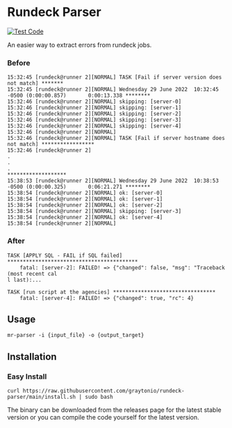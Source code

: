# Rundeck Parser

[![Test Code](https://github.com/graytonio/mr-parser/actions/workflows/test_code.yml/badge.svg)](https://github.com/graytonio/mr-parser/actions/workflows/test_code.yml)

An easier way to extract errors from rundeck jobs.

### **Before**

```
15:32:45 [rundeck@runner 2][NORMAL] TASK [Fail if server version does not match] *******
15:32:45 [rundeck@runner 2][NORMAL] Wednesday 29 June 2022  10:32:45 -0500 (0:00:00.857)       0:00:13.338 ********
15:32:46 [rundeck@runner 2][NORMAL] skipping: [server-0]
15:32:46 [rundeck@runner 2][NORMAL] skipping: [server-1]
15:32:46 [rundeck@runner 2][NORMAL] skipping: [server-2]
15:32:46 [rundeck@runner 2][NORMAL] skipping: [server-3]
15:32:46 [rundeck@runner 2][NORMAL] skipping: [server-4]
15:32:46 [rundeck@runner 2][NORMAL]
15:32:46 [rundeck@runner 2][NORMAL] TASK [Fail if server hostname does not match] *****************
15:32:46 [rundeck@runner 2]
.
.
.
*******************
15:38:53 [rundeck@runner 2][NORMAL] Wednesday 29 June 2022  10:38:53 -0500 (0:00:00.325)       0:06:21.271 ********
15:38:54 [rundeck@runner 2][NORMAL] ok: [server-0]
15:38:54 [rundeck@runner 2][NORMAL] ok: [server-1]
15:38:54 [rundeck@runner 2][NORMAL] ok: [server-2]
15:38:54 [rundeck@runner 2][NORMAL] skipping: [server-3]
15:38:54 [rundeck@runner 2][NORMAL] ok: [server-4]
15:38:54 [rundeck@runner 2][NORMAL]
```

### **After**

```
TASK [APPLY SQL - FAIL if SQL failed] ******************************************
    fatal: [server-2]: FAILED! => {"changed": false, "msg": "Traceback (most recent cal
l last):...

TASK [run script at the agencies] *********************************
    fatal: [server-4]: FAILED! => {"changed": true, "rc": 4}
```

## Usage

`mr-parser -i {input_file} -o {output_target}`

## Installation

### **Easy Install**

`curl https://raw.githubusercontent.com/graytonio/rundeck-parser/main/install.sh | sudo bash`

The binary can be downloaded from the releases page for the latest stable version or you can compile the code yourself for the latest version.
